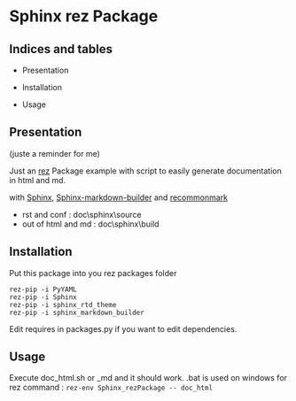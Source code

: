 # Sphinx rez Package

## Indices and tables


* Presentation


* Installation


* Usage

## Presentation

(juste a reminder for me)

Just an [rez](https://github.com/nerdvegas/rez) Package example with script to easily generate documentation in html and md.

with [Sphinx](https://github.com/sphinx-doc/sphinx), [Sphinx-markdown-builder](https://github.com/clayrisser/sphinx-markdown-builder) and [recommonmark](https://github.com/readthedocs/recommonmark)
- rst and conf : doc\sphinx\source 
- out of html and md : doc\sphinx\build


## Installation

Put this package into you rez packages folder

```
rez-pip -i PyYAML
rez-pip -i Sphinx
rez-pip -i sphinx_rtd_theme
rez-pip -i sphinx_markdown_builder
```

Edit requires in packages.py if you want to edit dependencies.

## Usage

Execute doc_html.sh or _md and it should work.
.bat is used on windows for rez command :
``` rez-env Sphinx_rezPackage -- doc_html ```

